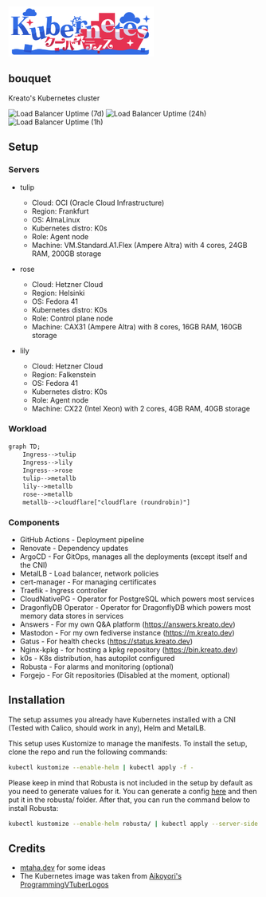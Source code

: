 <img src="https://raw.githubusercontent.com/Aikoyori/ProgrammingVTuberLogos/main/Kubernetes/kubernetesLogo.png"  height="100">

## bouquet
Kreato's Kubernetes cluster

![Load Balancer Uptime (7d)](https://status.kreato.dev/api/v1/endpoints/internal_lb/uptimes/7d/badge.svg) ![Load Balancer Uptime (24h)](https://status.kreato.dev/api/v1/endpoints/internal_lb/uptimes/24h/badge.svg) ![Load Balancer Uptime (1h)](https://status.kreato.dev/api/v1/endpoints/internal_lb/uptimes/1h/badge.svg)


## Setup

### Servers

* tulip
    * Cloud: OCI (Oracle Cloud Infrastructure)
    * Region: Frankfurt
    * OS: AlmaLinux
    * Kubernetes distro: K0s
    * Role: Agent node
    * Machine: VM.Standard.A1.Flex (Ampere Altra) with 4 cores, 24GB RAM, 200GB storage

* rose
    * Cloud: Hetzner Cloud
    * Region: Helsinki
    * OS: Fedora 41
    * Kubernetes distro: K0s
    * Role: Control plane node
    * Machine: CAX31 (Ampere Altra) with 8 cores, 16GB RAM, 160GB storage
 
* lily
    * Cloud: Hetzner Cloud
    * Region: Falkenstein
    * OS: Fedora 41
    * Kubernetes distro: K0s
    * Role: Agent node
    * Machine: CX22 (Intel Xeon) with 2 cores, 4GB RAM, 40GB storage


### Workload
```mermaid
graph TD;
    Ingress-->tulip
    Ingress-->lily
    Ingress-->rose
    tulip-->metallb
    lily-->metallb
    rose-->metallb
    metallb-->cloudflare["cloudflare (roundrobin)"]
```

### Components
* GitHub Actions - Deployment pipeline
* Renovate - Dependency updates
* ArgoCD - For GitOps, manages all the deployments (except itself and the CNI)
* MetalLB - Load balancer, network policies
* cert-manager - For managing certificates
* Traefik - Ingress controller
* CloudNativePG - Operator for PostgreSQL which powers most services
* DragonflyDB Operator - Operator for DragonflyDB which powers most memory data stores in services
* Answers - For my own Q&A platform (https://answers.kreato.dev)
* Mastodon - For my own fediverse instance (https://m.kreato.dev)
* Gatus - For health checks (https://status.kreato.dev)
* Nginx-kpkg - for hosting a kpkg repository (https://bin.kreato.dev)
* k0s - K8s distribution, has autopilot configured
* Robusta - For alarms and monitoring (optional)
* Forgejo - For Git repositories (Disabled at the moment, optional)

## Installation
The setup assumes you already have Kubernetes installed with a CNI (Tested with Calico, should work in any), Helm and MetalLB. 

This setup uses Kustomize to manage the manifests. To install the setup, clone the repo and run the following commands:

```bash
kubectl kustomize --enable-helm | kubectl apply -f -
```

Please keep in mind that Robusta is not included in the setup by default as you need to generate values for it. You can generate a config [here](https://platform.robusta.dev/signup?utm_source=docs) and then put it in the robusta/ folder. After that, you can run the command below to install Robusta:

```bash
kubectl kustomize --enable-helm robusta/ | kubectl apply --server-side --force-conflicts -f -
```

## Credits
* [mtaha.dev](https://github.com/mt190502) for some ideas
* The Kubernetes image was taken from [Aikoyori's ProgrammingVTuberLogos](https://github.com/Aikoyori/ProgrammingVTuberLogos)
